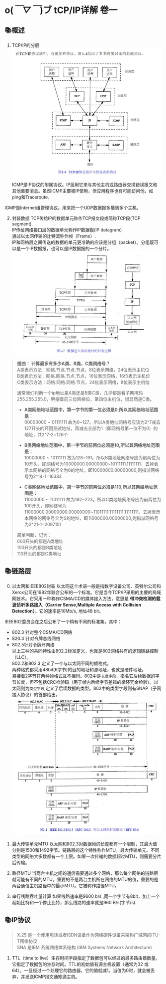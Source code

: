# o(*￣▽￣*)ブ tCP/IP详解 卷一

## 📚概述
1. TCP/IP的分层
![TCP_IP详解_分层](https://raw.githubusercontent.com/forrestyuan/Reading-Book/master/assets/TCP_IP详解_分层.JPG)  
ICMP是IP协议的附属协议。IP层用它来与其他主机或路由器交换错误报文和其他重要消息。虽然ICMP主要被IP使用，但应用程序也有可能访问他，如ping和Traceroute.


IGMP是Internet组管理协议。用来把一个UDP数据报多播到多个主机。

2. 封装数据
TCP传给IP的数据单元称作TCP报文段或简称TCP段(TCP segment).  
IP传给网络接口层的数据单元称作IP数据报(IP datagram)  
通过以太网传输的比特流称作帧（Frame）.  
IP和网络层之间传送的数据的单元更准确的应该是分组（packet）。分组既可以是一个IP数据报，也可以是IP数据报的一个分片。
![TCP_IP详解_封装数据](https://raw.githubusercontent.com/forrestyuan/Reading-Book/master/assets/TCP_IP详解_封装数据.JPG)  

> **插曲： 计算最多有多少A类、B类、C类网络号？**  
> A类表示方法：网络.节点.节点.节点，8位表示网络，24位表示主机位  
> B类表示方法：网络.网络.节点.节点，16位表示网络，16位表示主机位  
> C类表示方法：网络.网络.网络.节点，24位表示网络，8位表示主机位  
>
> 通常我们判断一个ip地址是A类还是B类C类，几乎都是看子网掩码255.255.255.0，明摆着前三位网络位，第四位主机位，很显然是C类。  
>
> * **A类网络地址范围中，第一字节的第一位必须是0,所以其网络地址范围是：**  
> 00000000 ~ 01111111 故为0~127。所以A类地址网络号应该为2^7减去127开头的环回测试地址，再减去全部为1（即网络号第一位不为0）的地址，共2^7-2=126个  
>
> * **B类网络地址范围中，第一字节的前两位必须是10,所以其网络地址范围是：**  
> 10000000 ~ 10111111 故为128~191。所以B类地址网络号应为前两位为10开头，即网络号为10000000.00000000~10111111.11111111，去掉表示本网络的网络号全为0的地址，即10000000.00000000,则指派网络号为2^14-1=16383
>
> * **C类网络地址范围中，第一字节的前两位必须是110,所以其网络地址范围是：**  
> 11000000 ~ 11011111 故为192~223。所以C类地址网络号应为前两位为100开头，即网络号为11000000.00000000.00000000~11011111.11111111.11111111，去掉表示本网络的网络号全为0的地址，即11000000.00000000,则指派网络号为2^21-1=2097151  
>
> 简单判断，记为：  
> 000开头的都是A类地址  
> 100开头的都是B类地址  
> 110开头的都是C类地址  

## 📚链路层
0. 以太网和IEEE802封装
以太网这个术语一般是指数字设备公司、英特尔公司和Xerox公司在1982年联合公布的一个标准。它是当今TCP/IP采用的主要的局域网技术。它采用一种称作CSMA/CD的媒体接入方法，意思是 **带冲突检测的载波侦听多路接入（Carrier Sense,Multiple Access with Collision Detection）**。它的速率是10Mb/s, 地址48 bit。

IEEE802委员会在之后公布了一个稍有不同的标准集，其中：  
* 802.3 针对整个CSMA/CD网络
* 820.4 针对令牌总线网络  
* 802.5针对令牌环网络  
以上三种的共同特性由802.2标准定义，也就是802网络共有的逻辑链路控制（LLC）。  
802.2和802.3 定义了一个与以太网不同的帧格式。  
两种格式都采用48bit(6字节)的目的地址和源地址，也就是硬件地址。  
紧接着2字节在两种帧格式互不相同。802中是`长度字段`，指名它后续数据的字节长度，但不包括CRC检验码（用于帧内后续字节差错的循环冗余检验）。以太网则为`类型字段`,定义了后续数据的类型。802中的类型字段则有SNAP（子网接入协议）的首部给出。  
![TCP_IP详解_802以太网封装格式](https://raw.githubusercontent.com/forrestyuan/Reading-Book/master/assets/TCP_IP详解_802以太网封装格式.JPG)

1. 最大传输单元MTU
以太网和802.3对数据帧的长度都有一个限制，其最大值分别是1500和1492字节。链路层的这个特性称作MTU，最大传输单元。不同类型的网络大多数都有一个上限。如果一次传输的数据超过MTU，则需要分片后传输。

2. 路径MTU
当两台主机之间的通信需要通过多个网络，那么每个网络的链路层就可能有不同的MTU。重要的不是两台主机所在网络的MTU的值，重要的是两台通信主机路径中的最小MTU。它被称作路径MTU。

3. 串行线路吞吐量计算
如果线路速率是9600 b/s ,而一个字节有8bit，加上一个起始比特和一个停止比特，那么线路的速率就是960 B/s(字节/s).

## 📚IP协议
> X.25 是一个使用电话或者ISDN设备作为网络硬件设备来架构广域网的ITU-T网络协议  
> SNA  是IBM 系统网络体系结构 (IBM Systems Network Architecture)

1.  TTL（time to live）生存时间字段指定了数据包可以经过的最多路由器数量。它指定了数据包的生存时间。TTL的初始值有源主机设置（通常为32 或 64），一旦经过一个处理它的路由器，它的值就减1。当值为0时，就会被丢弃，并发送ICMP报文通知源主机。

